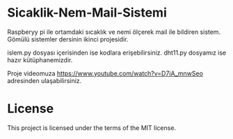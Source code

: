 # Sicaklik-Nem-Mail-Sistemi
Raspberyy pi ile ortamdaki sıcaklık ve nemi ölçerek mail ile bildiren sistem.
Gömülü sistemler dersinin ikinci projesidir.

islem.py dosyası içerisinden ise kodlara erişebilirsiniz. dht11.py dosyamız ise hazır kütüphanemizdir.

Proje videomuza https://www.youtube.com/watch?v=D7iA_mnwSeo adresinden ulaşabilirsiniz.

# License

This project is licensed under the terms of the MIT license.
